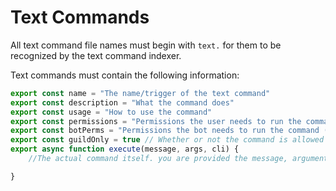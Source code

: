# Text Commands
All text command file names must begin with `text.` for them to be recognized by the text command indexer.

Text commands must contain the following information:

```js
export const name = "The name/trigger of the text command"
export const description = "What the command does"
export const usage = "How to use the command"
export const permissions = "Permissions the user needs to run the command (optional)"
export const botPerms = "Permissions the bot needs to run the command (optional)"
export const guildOnly = true // Whether or not the command is allowed in DMs (options, default: false)
export async function execute(message, args, cli) {
    //The actual command itself. you are provided the message, arguments (text after the main trigger), and optionally client.

}
```